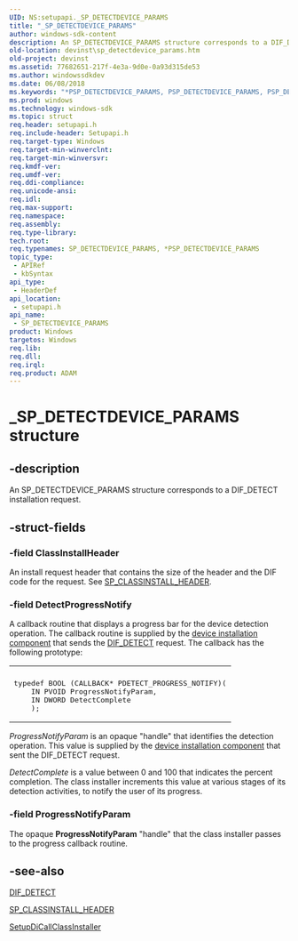 ```yaml
---
UID: NS:setupapi._SP_DETECTDEVICE_PARAMS
title: "_SP_DETECTDEVICE_PARAMS"
author: windows-sdk-content
description: An SP_DETECTDEVICE_PARAMS structure corresponds to a DIF_DETECT installation request.
old-location: devinst\sp_detectdevice_params.htm
old-project: devinst
ms.assetid: 77682651-217f-4e3a-9d0e-0a93d315de53
ms.author: windowssdkdev
ms.date: 06/08/2018
ms.keywords: "*PSP_DETECTDEVICE_PARAMS, PSP_DETECTDEVICE_PARAMS, PSP_DETECTDEVICE_PARAMS structure pointer [Device and Driver Installation], SP_DETECTDEVICE_PARAMS, SP_DETECTDEVICE_PARAMS structure [Device and Driver Installation], _SP_DETECTDEVICE_PARAMS, devinst.sp_detectdevice_params, di-struct_6de1fd38-be9a-42e6-ae10-5825aef12880.xml, setupapi/PSP_DETECTDEVICE_PARAMS, setupapi/SP_DETECTDEVICE_PARAMS"
ms.prod: windows
ms.technology: windows-sdk
ms.topic: struct
req.header: setupapi.h
req.include-header: Setupapi.h
req.target-type: Windows
req.target-min-winverclnt: 
req.target-min-winversvr: 
req.kmdf-ver: 
req.umdf-ver: 
req.ddi-compliance: 
req.unicode-ansi: 
req.idl: 
req.max-support: 
req.namespace: 
req.assembly: 
req.type-library: 
tech.root: 
req.typenames: SP_DETECTDEVICE_PARAMS, *PSP_DETECTDEVICE_PARAMS
topic_type:
 - APIRef
 - kbSyntax
api_type:
 - HeaderDef
api_location:
 - setupapi.h
api_name:
 - SP_DETECTDEVICE_PARAMS
product: Windows
targetos: Windows
req.lib: 
req.dll: 
req.irql: 
req.product: ADAM
---
```


# _SP_DETECTDEVICE_PARAMS structure


## -description


An SP_DETECTDEVICE_PARAMS structure corresponds to a DIF_DETECT installation request.


## -struct-fields




### -field ClassInstallHeader

An install request header that contains the size of the header and the DIF code for the request. See <a href="https://msdn.microsoft.com/library/windows/hardware/ff552340">SP_CLASSINSTALL_HEADER</a>. 


### -field DetectProgressNotify

A callback routine that displays a progress bar for the device detection operation. The callback routine is supplied by the <a href="devinst.device_installation_components">device installation component</a> that sends the <a href="https://msdn.microsoft.com/library/windows/hardware/ff543674">DIF_DETECT</a> request. The callback has the following prototype:

<div class="code"><span codelanguage=""><table>
<tr>
<th></th>
</tr>
<tr>
<td>
<pre>typedef BOOL (CALLBACK* PDETECT_PROGRESS_NOTIFY)(
    IN PVOID ProgressNotifyParam,
    IN DWORD DetectComplete
    );</pre>
</td>
</tr>
</table></span></div>
<i>ProgressNotifyParam</i> is an opaque "handle" that identifies the detection operation. This value is supplied by the <a href="devinst.device_installation_components">device installation component</a> that sent the DIF_DETECT request. 

<i>DetectComplete</i> is a value between 0 and 100 that indicates the percent completion. The class installer increments this value at various stages of its detection activities, to notify the user of its progress.


### -field ProgressNotifyParam

The opaque <b>ProgressNotifyParam</b> "handle" that the class installer passes to the progress callback routine.


## -see-also




<a href="https://msdn.microsoft.com/library/windows/hardware/ff543674">DIF_DETECT</a>



<a href="https://msdn.microsoft.com/library/windows/hardware/ff552340">SP_CLASSINSTALL_HEADER</a>



<a href="https://msdn.microsoft.com/library/windows/hardware/ff550922">SetupDiCallClassInstaller</a>
 

 

